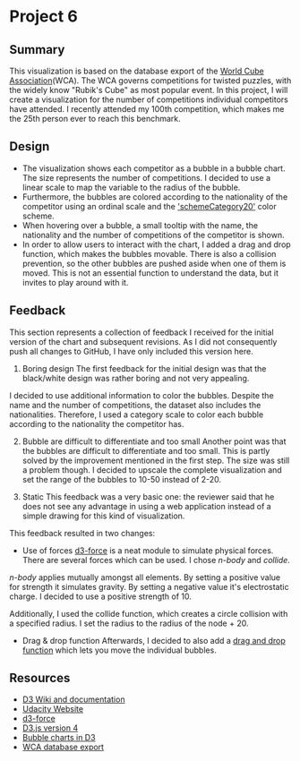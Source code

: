 # Project 6

## Summary
This visualization is based on the database export of the [World Cube Association](http://www.worldcubeassociation.org)(WCA). The WCA governs competitions for twisted puzzles, with the widely know "Rubik's Cube" as most popular event. In this project, I will create a visualization for the number of competitions individual competitors have attended. I recently attended my 100th competition, which makes me the 25th person ever to reach this benchmark.

## Design
* The visualization shows each competitor as a bubble in a bubble chart. The size represents the number of competitions. I decided to use a linear scale to map the variable to the radius of the bubble.
* Furthermore, the bubbles are colored according to the nationality of the competitor using an ordinal scale and the ['schemeCategory20'](https://github.com/d3/d3-scale) color scheme.
* When hovering over a bubble, a small tooltip with the name, the nationality and the number of competitions of the competitor is shown.
* In order to allow users to interact with the chart, I added a drag and drop function, which makes the bubbles movable. There is also a collision prevention, so the other bubbles are pushed aside when one of them is moved. This is not an essential function to understand the data, but it invites to play around with it.

## Feedback
This section represents a collection of feedback I received for the initial version of the chart and subsequent revisions. As I did not consequently push all changes to GitHub, I have only included this version here.

1. Boring design
The first feedback for the initial design was that the black/white design was rather boring and not very appealing.

I decided to use additional information to color the bubbles. Despite the name and the number of competitions, the dataset also includes the nationalities. Therefore, I used a category scale to color each bubble according to the nationality the competitor has.

2. Bubble are difficult to differentiate and too small
Another point was that the bubbles are difficult to differentiate and too small. This is partly solved by the improvement mentioned in the first step. The size was still a problem though. I decided to upscale the complete visualization and set the range of the bubbles to 10-50 instead of 2-20.

3. Static
This feedback was a very basic one: the reviewer said that he does not see any advantage in using a web application instead of a simple drawing for this kind of visualization.

This feedback resulted in two changes:
* Use of forces
[d3-force](https://github.com/d3/d3-force) is a neat module to simulate physical forces. There are several forces which can be used. I chose *n-body* and *collide*.

*n-body* applies mutually amongst all elements. By setting a positive value for strength it simulates gravity. By setting a negative value it's electrostatic charge. I decided to use a positive strength of 10.

Additionally, I used the collide function, which creates a circle collision with a specified radius. I set the radius to the radius of the node + 20.

* Drag & drop function
Afterwards, I decided to also add a [drag and drop function](https://github.com/d3/d3-drag) which lets you move the individual bubbles.

## Resources
* [D3 Wiki and documentation](https://github.com/d3/d3/wiki)
* [Udacity Website](http://www.udacity.com)
* [d3-force](https://github.com/d3/d3-force)
* [D3.js version 4](https://anthonyskelton.com/2016/d3-js-version-4/)
* [Bubble charts in D3](https://jrue.github.io/coding/2014/exercises/basicbubblepackchart/)
* [WCA database export](https://www.worldcubeassociation.org/results/misc/export.html)
